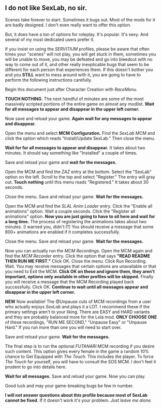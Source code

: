 ## I do not like SexLab, no sir.

Scenes take forever to start. Sometimes it bugs out. Most of the mods for it are badly designed. I don't even really want to offer this option.

But, it does have a ton of options for roleplay. It's popular. It's sexy. And several of my most dedicated users prefer it.

If you insist on using the _SERVITIUM_ profiles, please be aware that often times your "scenes" will not play, you will get stuck in them, sometimes you will be unable to move, you may be defeated and go into bleedout with no way to come out of it, and other really inexplicable bugs that seem to be different for each person that experiences them. If this doesn't bother you and you **STILL** want to mess around with it, you are going to have to perform the following instructions carefully.

Begin this document just after Character Creation with _RaceMenu._

**TOUCH NOTHING.** The next handful of minutes are some of the most massively scripted portions of the entire game on almost any modlist. **Wait for all messages to appear and disappear in the upper left corner.**

Now save and reload your game. **Again wait for any messages to appear and disappear.**

Open the menu and select **MCM Configuration.** Find the _SexLab MCM_ and click the option which reads "Install/Update SexLab." Then close the menu.

**Wait for for all messages to appear and disappear.** It takes about two minutes. It should say something like "Installed" a couple of times.

Save and reload your game and **wait for the messages.**

Open the MCM and find the _ZAZ_ entry at the bottom. Select the "SexLab" option on the left. Scroll to the top and select "Register." The entry will gray out. **Touch nothing** until this menu reads "Registered." It takes about 30 seconds.

Close the menu. Save and reload your game. **Wait for the messages.**

Open the MCM and find the _SLAL Anim Loader_ entry. Click the "Enable all animations" option. Wait a couple seconds. Cllck the "Register all animations" option. **Now you are just going to have to sit here and wait for a long time.** The process of registering the animations takes about two minutes. (I warned you, didn't I?) You should receive a message that some 800+ animations are enabled if it completes successfully.

Close the menu. Save and reload your game. **Wait for the messages.**

Now you can actually run the _MCM Recordings._ Open the MCM again and find the _MCM Recorder_ entry. Click the option that says **"READ README THEN RUN ME FIRST."** Click OK. Close the menu. Click Run Recording. Wait. You may receive messages that certain options are unavailable or that you need to Exit the MCM. **Click OK on these and ignore them, they aren't important, options only available in other profiles will be skipped.** Finally you will receive a message that the MCM Recording played back successfully. Click OK. **Continue to wait until all messages appear and disappear in the upper left corner.**

**NEW** Now available! The @Unpause cuts of MCM recordings from a user who actually enjoys _SexLab_ and plays it a LOT. I recommend these if the primary settings aren't to your liking. There are EASY and HARD variants and they are probably balanced more for the Lola mod. **ONLY CHOOSE ONE** of these recordings, "RUN ME SECOND," "Unpause Easy" or "Unpause Hard." If you run more than one you will need to start over.

Save and reload your game. **Wait for the messages.**

The final step is to run the optional _FUTANARI_ MCM recording if you desire such content. This option gives every female in the game a random 10% chance to Get Equipped with _The Touch._ This includes the player. To force _The Touch_ for yourself, you will have to consult the SOS MCM. I don't feel it prudent to go into details here.

**Wait for all messages.** Save and reload your game. Now you can play.

Good luck and may your game-breaking bugs be few in number. 

**I will not answer questions about this profile because most of SexLab cannot be fixed.** If it doesn't work it's your problem. _Just leave me alone._


